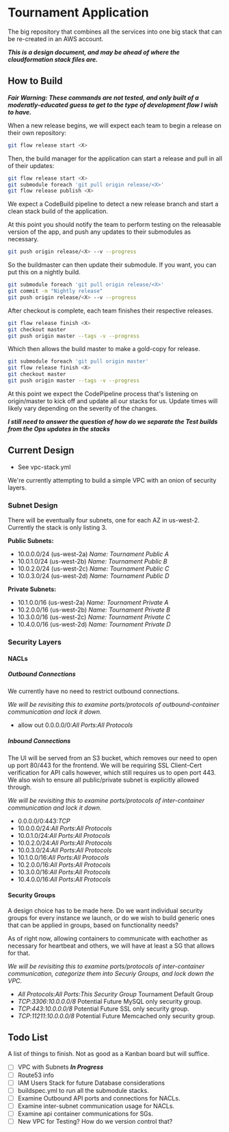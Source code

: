 # Tournament Application

The big repository that combines all the services into one big stack that can be re-created in an AWS account.

**_This is a design document, and may be ahead of where the cloudformation stack files are._**

## How to Build

**_Fair Warning: These commands are not tested, and only built of a moderatly-educated guess to get to the type of development flow I wish to have._**

When a new release begins, we will expect each team to begin a release on their own repository:

```bash
git flow release start <X>
```

Then, the build manager for the application can start a release and pull in all of their updates:

```bash
git flow release start <X>
git submodule foreach 'git pull origin release/<X>'
git flow release publish <X>
```

We expect a CodeBuild pipeline to detect a new release branch and start a clean stack build of the application.

At this point you should notify the team to perform testing on the releasable version of the app, and push any updates to their submodules as necessary.

```bash
git push origin release/<X> --v --progress
```

So the buildmaster can then update their submodule. If you want, you can put this on a nightly build.

```bash
git submodule foreach 'git pull origin release/<X>'
git commit -m "Nightly release"
git push origin release/<X> --v --progress
```

After checkout is complete, each team finishes their respective releases.

```bash
git flow release finish <X>
git checkout master
git push origin master --tags -v --progress
```

Which then allows the build master to make a gold-copy for release.

```bash
git submodule foreach 'git pull origin master'
git flow release finish <X>
git checkout master
git push origin master --tags -v --progress
```

At this point we expect the CodePipeline process that's listening on origin/master to kick off and update all our stacks for us. Update times will likely vary depending on the severity of the changes.

**_I still need to answer the question of how do we separate the Test builds from the Ops updates in the stacks_**

## Current Design

* See vpc-stack.yml

We're currently attempting to build a simple VPC with an onion of security layers.

### Subnet Design

There will be eventually four subnets, one for each AZ in us-west-2. Currently the stack is only listing 3.

**Public Subnets:**

* 10.0.0.0/24 (us-west-2a) _Name: Tournament Public A_
* 10.0.1.0/24 (us-west-2b) _Name: Tournament Public B_
* 10.0.2.0/24 (us-west-2c) _Name: Tournament Public C_
* 10.0.3.0/24 (us-west-2d) _Name: Tournament Public D_

**Private Subnets:**

* 10.1.0.0/16 (us-west-2a) _Name: Tournament Private A_
* 10.2.0.0/16 (us-west-2b) _Name: Tournament Private B_
* 10.3.0.0/16 (us-west-2c) _Name: Tournament Private C_
* 10.4.0.0/16 (us-west-2d) _Name: Tournament Private D_

### Security Layers

#### NACLs

##### Outbound Connections

We currently have no need to restrict outbound connections.

_We will be revisiting this to examine ports/protocols of outbound-container communication and lock it down._

* allow out 0.0.0.0/0:_All Ports_:_All Protocols_

##### Inbound Connections

The UI will be served from an S3 bucket, which removes our need to open up port 80/443 for the frontend. We will be requiring SSL Client-Cert verification for API calls however, which still requires us to open port 443. We also wish to ensure all public/private subnet is explicitly allowed through.

_We will be revisiting this to examine ports/protocols of inter-container communication and lock it down._

* 0.0.0.0/0:443:_TCP_
* 10.0.0.0/24:_All Ports_:_All Protocols_
* 10.0.1.0/24:_All Ports_:_All Protocols_
* 10.0.2.0/24:_All Ports_:_All Protocols_
* 10.0.3.0/24:_All Ports_:_All Protocols_
* 10.1.0.0/16:_All Ports_:_All Protocols_
* 10.2.0.0/16:_All Ports_:_All Protocols_
* 10.3.0.0/16:_All Ports_:_All Protocols_
* 10.4.0.0/16:_All Ports_:_All Protocols_

#### Security Groups

A design choice has to be made here. Do we want individual security groups for every instance we launch, or do we wish to build generic ones that can be applied in groups, based on functionality needs?

As of right now, allowing containers to communicate with eachother as necessary for heartbeat and others, we will have at least a SG that allows for that.

_We will be revisiting this to examine ports/protocols of inter-container communication, categorize them into Securiy Groups, and lock down the VPC._

* _All Protocols_:_All Ports_:_This Security Group_ Tournament Default Group
* _TCP_:_3306_:_10.0.0.0/8_ Potential Future MySQL only security group.
* _TCP_:_443_:_10.0.0.0/8_ Potential Future SSL only security group.
* _TCP_:_11211_:_10.0.0.0/8_ Potential Future Memcached only security group.

## Todo List

A list of things to finish. Not as good as a Kanban board but will suffice.

- [ ] VPC with Subnets **_In Progress_**
- [ ] Route53 info
- [ ] IAM Users Stack for future Database considerations
- [ ] buildspec.yml to run all the submodule stacks.
- [ ] Examine Outbound API ports and connections for NACLs.
- [ ] Examine inter-subnet communication usage for NACLs.
- [ ] Examine api container communications for SGs.
- [ ] New VPC for Testing? How do we version control that?
